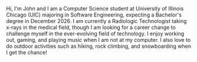 Hi, I'm John and I am a Computer Science student at University of Illinois Chicago (UIC) majoring in Software Engineering, expecting a Bachelor's degree in December 2026.
I am currently a Radiologic Technologist taking x-rays in the medical field, though I am looking for a career change to challenge myself in the ever-evolving field of technology.
I enjoy working out, gaming, and playing music when I am not at my computer. I also love to do outdoor activities such as hiking, rock climbing, and snowboarding when I get the chance!
